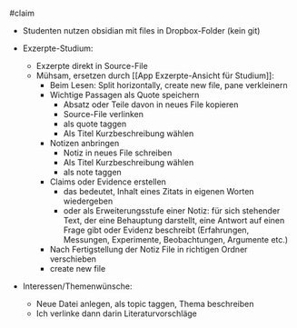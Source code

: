 #claim

- Studenten nutzen obsidian mit files in Dropbox-Folder (kein git)
- Exzerpte-Studium:
	- Exzerpte direkt in Source-File
	- Mühsam, ersetzen durch [[App Exzerpte-Ansicht für Studium]]:
		- Beim Lesen: Split horizontally, create new file, pane verkleinern
		- Wichtige Passagen als Quote speichern
			- Absatz oder Teile davon in neues File kopieren
			- Source-File verlinken
			- als quote taggen
			- Als Titel Kurzbeschreibung wählen
		- Notizen anbringen
			- Notiz in neues File schreiben
			- Als Titel Kurzbeschreibung wählen
			- als note taggen
		- Claims oder Evidence erstellen
			- das bedeutet, Inhalt eines Zitats in eigenen Worten wiedergeben
			- oder als Erweiterungsstufe einer Notiz: für sich stehender Text, der eine Behauptung darstellt, eine Antwort auf einen Frage gibt oder Evidenz beschreibt (Erfahrungen, Messungen, Experimente, Beobachtungen, Argumente etc.)
		- Nach Fertigstellung der Notiz File in richtigen Ordner verschieben
		- create new file

- Interessen/Themenwünsche:
	- Neue Datei anlegen, als topic taggen, Thema beschreiben
	- Ich verlinke dann darin Literaturvorschläge